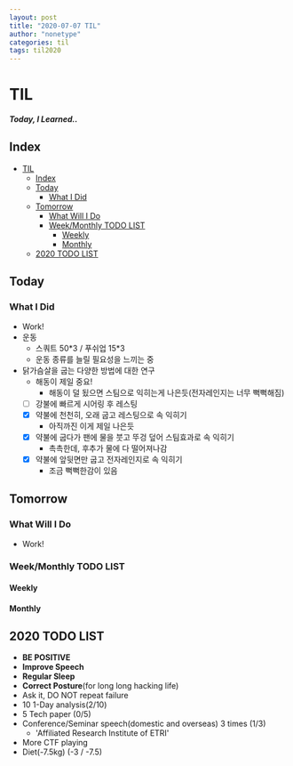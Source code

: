 ```yaml
---
layout: post
title: "2020-07-07 TIL"
author: "nonetype"
categories: til
tags: til2020
---
```


# TIL
***Today, I Learned..***

## Index

<!-- @import "[TOC]" {cmd="toc" depthFrom=1 depthTo=6 orderedList=false} -->
<!-- code_chunk_output -->

- [TIL](#til)
  - [Index](#index)
  - [Today](#today)
    - [What I Did](#what-i-did)
  - [Tomorrow](#tomorrow)
    - [What Will I Do](#what-will-i-do)
    - [Week/Monthly TODO LIST](#weekmonthly-todo-list)
      - [Weekly](#weekly)
      - [Monthly](#monthly)
  - [2020 TODO LIST](#2020-todo-list)

<!-- /code_chunk_output -->


## Today
### What I Did
- Work!
- 운동
  - 스쿼트 50\*3 / 푸쉬업 15\*3
  - 운동 종류를 늘릴 필요성을 느끼는 중
- 닭가슴살을 굽는 다양한 방법에 대한 연구
  - 해동이 제일 중요!
    - 해동이 덜 됬으면 스팀으로 익히는게 나은듯(전자레인지는 너무 뻑뻑해짐)
  - [ ] 강불에 빠르게 시어링 후 레스팅
  - [x] 약불에 천천히, 오래 굽고 레스팅으로 속 익히기
    - 아직까진 이게 제일 나은듯
  - [x] 약불에 굽다가 팬에 물을 붓고 뚜겅 덮어 스팀효과로 속 익히기
    - 촉촉한데, 후추가 물에 다 떨어져나감
  - [x] 약불에 앞뒷면만 굽고 전자레인지로 속 익히기
    - 조금 뻑뻑한감이 있음

## Tomorrow
### What Will I Do
- Work!

### Week/Monthly TODO LIST
#### Weekly

#### Monthly

## 2020 TODO LIST
- **BE POSITIVE**
- **Improve Speech**
- **Regular Sleep**
- **Correct Posture**(for long long hacking life)
- Ask it, DO NOT repeat failure
- 10 1-Day analysis(2/10)
- 5 Tech paper (0/5)
- Conference/Seminar speech(domestic and overseas) 3 times (1/3)
  - 'Affiliated Research Institute of ETRI'
- More CTF playing
- Diet(-7.5kg) (-3 / -7.5)
